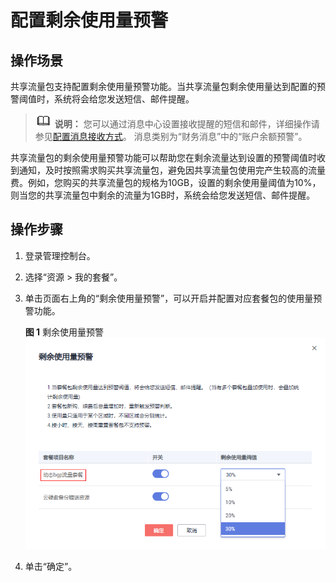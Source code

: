 # 配置剩余使用量预警<a name="traffic_0004"></a>

## 操作场景<a name="zh-cn_topic_0133477965_section15598193716333"></a>

共享流量包支持配置剩余使用量预警功能。当共享流量包剩余使用量达到配置的预警阈值时，系统将会给您发送短信、邮件提醒。

>![](public_sys-resources/icon-note.gif) **说明：** 
>您可以通过消息中心设置接收提醒的短信和邮件，详细操作请参见[配置消息接收方式](https://support.huaweicloud.com/usermanual-mc/zh-cn_topic_0065902570.html)。
>消息类别为“财务消息”中的“账户余额预警”。

共享流量包的剩余使用量预警功能可以帮助您在剩余流量达到设置的预警阈值时收到通知，及时按照需求购买共享流量包，避免因共享流量包使用完产生较高的流量费。例如，您购买的共享流量包的规格为10GB，设置的剩余使用量阈值为10%，则当您的共享流量包中剩余的流量为1GB时，系统会给您发送短信、邮件提醒。

## 操作步骤<a name="zh-cn_topic_0133477965_section61611234143615"></a>

1.  登录管理控制台。
2.  选择“资源 \> 我的套餐”。
3.  单击页面右上角的“剩余使用量预警”，可以开启并配置对应套餐包的使用量预警功能。

    **图 1**  剩余使用量预警<a name="fig657324712338"></a>  
    ![](figures/剩余使用量预警.png "剩余使用量预警")

4.  单击“确定”。


